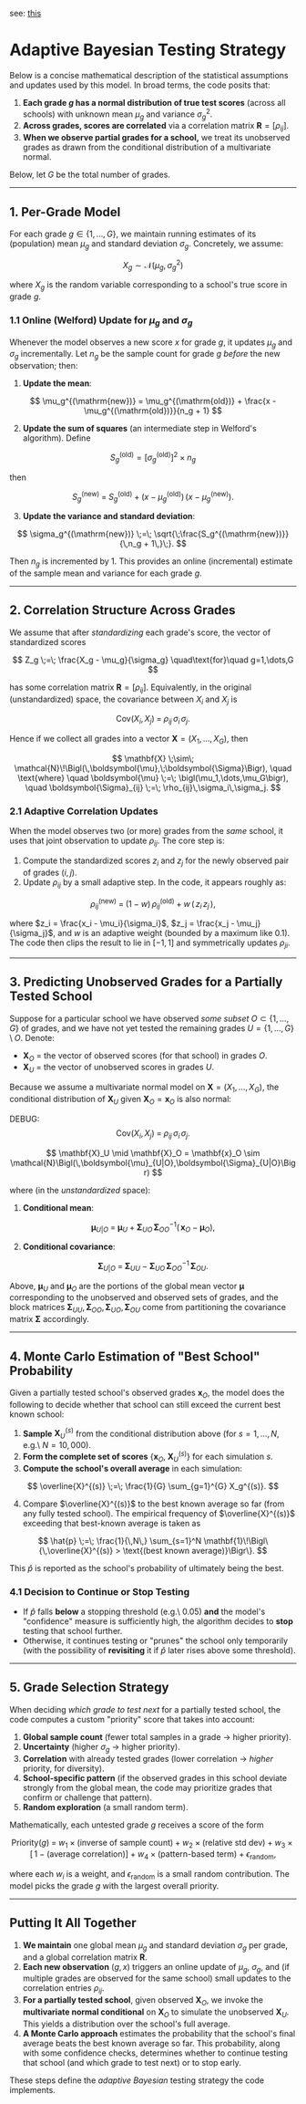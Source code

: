 see: [this](https://chatgpt.com/c/67ca0bd5-8538-8011-a841-9d202c6eee8d)

# Adaptive Bayesian Testing Strategy

Below is a concise mathematical description of the statistical assumptions and updates used by this model. In broad terms, the code posits that:

1. **Each grade $g$ has a normal distribution of true test scores** (across all schools) with unknown mean $\mu_g$ and variance $\sigma_g^2$.  
2. **Across grades, scores are correlated** via a correlation matrix $\mathbf{R} = [\rho_{ij}]$.  
3. **When we observe partial grades for a school,** we treat its unobserved grades as drawn from the conditional distribution of a multivariate normal.

Below, let $G$ be the total number of grades.

---

## 1. Per-Grade Model

For each grade $g \in \{1,\dots,G\}$, we maintain running estimates of its (population) mean $\mu_g$ and standard deviation $\sigma_g$. Concretely, we assume:

$$
X_g \sim \mathcal{N}\bigl(\mu_g , \sigma_g^2\bigr)
$$

where $X_g$ is the random variable corresponding to a school's true score in grade $g$.

### 1.1 Online (Welford) Update for $\mu_g$ and $\sigma_g$

Whenever the model observes a new score $x$ for grade $g$, it updates $\mu_g$ and $\sigma_g$ incrementally. Let $n_g$ be the sample count for grade $g$ *before* the new observation; then:

1. **Update the mean**:

$$
\mu_g^{(\mathrm{new})} = \mu_g^{(\mathrm{old})} + \frac{x - \mu_g^{(\mathrm{old})}}{n_g + 1}
$$

2. **Update the sum of squares** (an intermediate step in Welford's algorithm). Define

$$
S_g^{(\mathrm{old})} = \bigl[\sigma_g^{(\mathrm{old})}\bigr]^2  \times  n_g
$$

then

$$
S_g^{(\mathrm{new})}
\;=\;
S_g^{(\mathrm{old})}
\;+\;
\bigl(x \;-\; \mu_g^{(\mathrm{old})}\bigr)\,\bigl(x \;-\; \mu_g^{(\mathrm{new})}\bigr).
$$

3. **Update the variance and standard deviation**:

$$
\sigma_g^{(\mathrm{new})}
\;=\;
\sqrt{\;\frac{S_g^{(\mathrm{new})}}{\,n_g + 1\,}\;}.
$$

Then $n_g$ is incremented by 1. This provides an online (incremental) estimate of the sample mean and variance for each grade $g$.

---

## 2. Correlation Structure Across Grades

We assume that after *standardizing* each grade's score, the vector of standardized scores

$$
Z_g \;=\; \frac{X_g - \mu_g}{\sigma_g}
\quad\text{for}\quad g=1,\dots,G
$$

has some correlation matrix $\mathbf{R} = [\rho_{ij}]$. Equivalently, in the original (unstandardized) space, the covariance between $X_i$ and $X_j$ is

$$
\mathrm{Cov}(X_i,\,X_j) \;=\; \rho_{ij}\,\sigma_i\,\sigma_j.
$$

Hence if we collect all grades into a vector $\mathbf{X} = (X_1,\dots,X_G)$, then

$$
\mathbf{X}
\;\sim\;
\mathcal{N}\!\Bigl(\,\boldsymbol{\mu},\;\boldsymbol{\Sigma}\Bigr),
\quad
\text{where}
\quad
\boldsymbol{\mu} \;=\; \bigl(\mu_1,\dots,\mu_G\bigr),
\quad
\boldsymbol{\Sigma}_{ij} \;=\; \rho_{ij}\,\sigma_i\,\sigma_j.
$$

### 2.1 Adaptive Correlation Updates

When the model observes two (or more) grades from the *same* school, it uses that joint observation to update $\rho_{ij}$. The core step is:

1. Compute the standardized scores $z_i$ and $z_j$ for the newly observed pair of grades $(i,j)$.
2. Update $\rho_{ij}$ by a small adaptive step. In the code, it appears roughly as:

$$
\rho_{ij}^{(\mathrm{new})}
\;=\;
(1 - w)\,\rho_{ij}^{(\mathrm{old})}
\;+\;
w\,(\,z_i\,z_j\,),
$$

where $z_i = \frac{x_i - \mu_i}{\sigma_i}$, $z_j = \frac{x_j - \mu_j}{\sigma_j}$, and $w$ is an adaptive weight (bounded by a maximum like 0.1). The code then clips the result to lie in $[-1,1]$ and symmetrically updates $\rho_{ji}$.

---

## 3. Predicting Unobserved Grades for a Partially Tested School

Suppose for a particular school we have observed *some subset* $O\subset \{1,\dots,G\}$ of grades, and we have not yet tested the remaining grades $U = \{1,\dots,G\}\setminus O$. Denote:

- $\mathbf{X}_O$ = the vector of observed scores (for that school) in grades $O$.
- $\mathbf{X}_U$ = the vector of unobserved scores in grades $U$.

Because we assume a multivariate normal model on $\mathbf{X}=(X_1,\dots,X_G)$, the conditional distribution of $\mathbf{X}_U$ given $\mathbf{X}_O = \mathbf{x}_O$ is also normal:


DEBUG:
$$
\mathrm{Cov}(X_i,\,X_j) \;=\; \rho_{ij}\,\sigma_i\,\sigma_j.
$$

$$
\mathbf{X}_U \mid \mathbf{X}_O = \mathbf{x}_O \sim \mathcal{N}\Bigl(\,\boldsymbol{\mu}_{U|O},\boldsymbol{\Sigma}_{U|O}\Bigr)
$$

where (in the *unstandardized* space):

1. **Conditional mean**:

$$
\boldsymbol{\mu}_{U|O}
\;=\;
\boldsymbol{\mu}_U 
\;+\;
\boldsymbol{\Sigma}_{UO}\,\boldsymbol{\Sigma}_{OO}^{-1}
\bigl(\,\mathbf{x}_O \;-\; \boldsymbol{\mu}_O\bigr),
$$

2. **Conditional covariance**:

$$
\boldsymbol{\Sigma}_{U|O}
\;=\;
\boldsymbol{\Sigma}_{UU}
\;-\;
\boldsymbol{\Sigma}_{UO}\,\boldsymbol{\Sigma}_{OO}^{-1}\,\boldsymbol{\Sigma}_{OU}.
$$

Above, $\boldsymbol{\mu}_U$ and $\boldsymbol{\mu}_O$ are the portions of the global mean vector $\boldsymbol{\mu}$ corresponding to the unobserved and observed sets of grades, and the block matrices $\boldsymbol{\Sigma}_{UU}, \boldsymbol{\Sigma}_{OO}, \boldsymbol{\Sigma}_{UO}, \boldsymbol{\Sigma}_{OU}$ come from partitioning the covariance matrix $\boldsymbol{\Sigma}$ accordingly.

---

## 4. Monte Carlo Estimation of "Best School" Probability

Given a partially tested school's observed grades $\mathbf{x}_O$, the model does the following to decide whether that school can still exceed the current best known school:

1. **Sample** $\mathbf{X}_U^{(s)}$ from the conditional distribution above (for $s=1,\dots,N$, e.g.\ $N=10{,}000$).
2. **Form the complete set of scores** $\bigl\{\mathbf{x}_O,\;\mathbf{X}_U^{(s)}\bigr\}$ for each simulation $s$.
3. **Compute the school's overall average** in each simulation:

$$
\overline{X}^{(s)}
\;=\;
\frac{1}{G}
\sum_{g=1}^{G} X_g^{(s)}.
$$

4. Compare $\overline{X}^{(s)}$ to the best known average so far (from any fully tested school). The empirical frequency of $\overline{X}^{(s)}$ exceeding that best-known average is taken as

$$
\hat{p} 
\;=\;
\frac{1}{\,N\,}
\sum_{s=1}^N 
\mathbf{1}\!\Bigl\{\,\overline{X}^{(s)} > \text{(best known average)}\Bigr\}.
$$

This $\hat{p}$ is reported as the school's probability of ultimately being the best.  

### 4.1 Decision to Continue or Stop Testing

- If $\hat{p}$ falls **below** a stopping threshold (e.g.\ 0.05) **and** the model's "confidence" measure is sufficiently high, the algorithm decides to **stop** testing that school further.  
- Otherwise, it continues testing or "prunes" the school only temporarily (with the possibility of **revisiting** it if $\hat{p}$ later rises above some threshold).

---

## 5. Grade Selection Strategy

When deciding *which grade to test next* for a partially tested school, the code computes a custom "priority" score that takes into account:

1. **Global sample count** (fewer total samples in a grade $\rightarrow$ higher priority).  
2. **Uncertainty** (higher $\sigma_g$ $\rightarrow$ higher priority).  
3. **Correlation** with already tested grades (lower correlation $\rightarrow$ *higher* priority, for diversity).  
4. **School-specific pattern** (if the observed grades in this school deviate strongly from the global mean, the code may prioritize grades that confirm or challenge that pattern).  
5. **Random exploration** (a small random term).

Mathematically, each untested grade $g$ receives a score of the form

$$
\text{Priority}(g)
\;=\;
w_1 \times \text{(inverse of sample count)} 
\;+\;
w_2 \times \text{(relative std dev)}
\;+\;
w_3 \times \bigl[\,1 - (\text{average correlation})\bigr]
\;+\;
w_4 \times \text{(pattern-based term)}
\;+\;
\epsilon_{\mathrm{random}},
$$

where each $w_i$ is a weight, and $\epsilon_{\mathrm{random}}$ is a small random contribution. The model picks the grade $g$ with the largest overall priority.

---

## Putting It All Together

1. **We maintain** one global mean $\mu_g$ and standard deviation $\sigma_g$ per grade, and a global correlation matrix $\mathbf{R}$.  
2. **Each new observation** $(g, x)$ triggers an online update of $\mu_g$, $\sigma_g$, and (if multiple grades are observed for the same school) small updates to the correlation entries $\rho_{ij}$.  
3. **For a partially tested school**, given observed $\mathbf{X}_O$, we invoke the **multivariate normal conditional** on $\mathbf{X}_O$ to simulate the unobserved $\mathbf{X}_U$. This yields a distribution over the school's full average.  
4. **A Monte Carlo approach** estimates the probability that the school's final average beats the best known average so far. This probability, along with some confidence checks, determines whether to continue testing that school (and which grade to test next) or to stop early.

These steps define the *adaptive Bayesian* testing strategy the code implements.